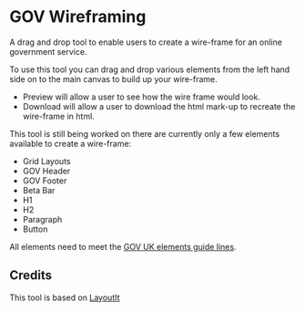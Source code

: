 # GOV Wireframing

A drag and drop tool to enable users to create a wire-frame for an online government service.

To use this tool you can drag and drop various elements from the left hand side on to the main canvas to build up your wire-frame.
* Preview will allow a user to see how the wire frame would look.
* Download will allow a user to download the html mark-up to recreate the wire-frame in html.

This tool is still being worked on there are currently only a few elements available to create a wire-frame:

* Grid Layouts
* GOV Header
* GOV Footer
* Beta Bar
* H1
* H2
* Paragraph
* Button

All elements need to meet the [GOV UK elements guide lines](http://govuk-elements.herokuapp.com/#guide-typography).
  
 
## Credits

This tool is based on [LayoutIt](http://www.layoutit.com/)
